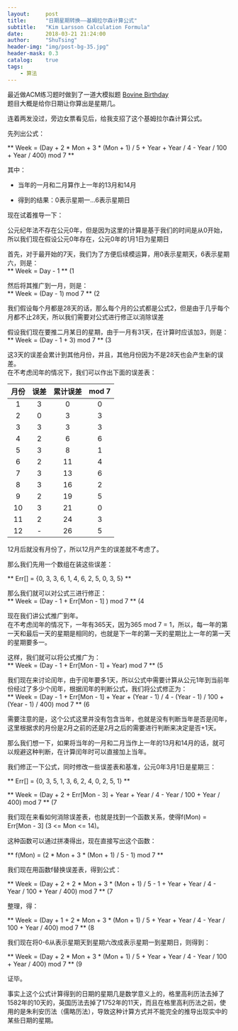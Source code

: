 ```yaml
---
layout:     post
title:      "日期星期转换——基姆拉尔森计算公式"
subtitle:   "Kim Larsson Calculation Formula"
date:       2018-03-21 21:24:00
author:     "ShuTsing"
header-img: "img/post-bg-35.jpg"
header-mask: 0.3
catalog:    true
tags:
    - 算法
---
```


最近做ACM练习题时做到了一道大模拟题 [Bovine Birthday](https://vjudge.net/contest/216992#problem/H)    
题目大概是给你日期让你算出是星期几。

连着两发没过，旁边女票看见后，给我支招了这个基姆拉尔森计算公式。

先列出公式：

** Week = (Day + 2 * Mon + 3 * (Mon + 1) / 5 + Year + Year / 4 - Year / 100 + Year / 400) mod 7 **

其中：    
- 当年的一月和二月算作上一年的13月和14月

- 得到的结果：0表示星期一...6表示星期日

现在试着推导一下：

公元纪年法不存在公元0年，但是因为这里的计算是基于我们的时间是从0开始，所以我们现在假设公元0年存在，公元0年的1月1日为星期日

首先，对于最开始的7天，我们为了方便后续模运算，用0表示星期天，6表示星期六，则是：        
** Week = Day - 1 **  (1

然后将其推广到一月，则是：    
** Week = (Day - 1) mod 7 **  (2

我们假设每个月都是28天的话，那么每个月的公式都是公式2，但是由于几乎每个月都不止28天，所以我们需要对公式进行修正以消除误差

假设我们现在要推二月某日的星期，由于一月有31天，在计算时应该加3，则是：
** Week = (Day - 1 + 3) mod 7 **  (3

这3天的误差会累计到其他月份，并且，其他月份因为不是28天也会产生新的误差。    
在不考虑闰年的情况下，我们可以作出下面的误差表：  

月份 | 误差 | 累计误差 | mod 7
 :-: | :-: | :-: | :-:
 1 | 3 | 0 | 0
 2 | 0 | 3 | 3
 3 | 3 | 3 | 3
 4 | 2 | 6 | 6
 5 | 3 | 8 | 1
 6 | 2 | 11| 4
 7 | 3 | 13| 6
 8 | 3 | 16| 2
 9 | 2 | 19| 5
 10| 3 | 21| 0
 11| 2 | 24| 3
 12| - | 26| 5

12月后就没有月份了，所以12月产生的误差就不考虑了。

那么我们先用一个数组在装这些误差：    

** Err[] = {0, 3, 3, 6, 1, 4, 6, 2, 5, 0, 3, 5}  **

那么我们就可以对公式三进行修正：      
** Week = (Day - 1 + Err[Mon - 1] ) mod 7 ** (4

现在我们讲公式推广到年。     
在不考虑闰年的情况下，一年有365天，因为365 mod 7 = 1，所以，每一年的第一天和最后一天的星期是相同的，也就是下一年的第一天的星期比上一年的第一天的星期要多一。

这样，我们就可以将公式推广为：    
** Week = (Day - 1 + Err[Mon - 1] + Year) mod 7 ** (5

我们现在来讨论闰年，由于闰年要多1天，所以公式中需要计算从公元1年到当前年份经过了多少个闰年，根据闰年的判断公式，我们将公式修正为：    
** Week = (Day - 1 + Err[Mon - 1] + Year + (Year - 1) / 4 - (Year - 1) / 100 + (Year - 1) / 400) mod 7 ** (6

需要注意的是，这个公式这里并没有包含当年，也就是没有判断当年是否是闰年，这里根据求的月份是2月之前的还是2月之后的需要进行判断来决定是否+1天。

那么我们想一下，如果将当年的一月和二月当作上一年的13月和14月的话，就可以规避这种判断，在计算闰年时可以直接加上当年。

我们修正一下公式，同时修改一些误差表和基准，公元0年3月1日是星期三：

** Err[] = {0, 3, 5, 1, 3, 6, 2, 4, 0, 2, 5, 1}  **

** Week = (Day + 2 + Err[Mon - 3] + Year + Year / 4 - Year / 100 + Year / 400) mod 7 ** (7

我们现在来看如何消除误差表，也就是找到一个函数关系，使得f(Mon) = Err[Mon - 3] (3 <= Mon <= 14)。

这种函数可以通过拼凑得出，现在直接写出这个函数：

** f(Mon) = (2 * Mon + 3 * (Mon + 1) / 5 - 1) mod 7 **

我们现在用函数f替换误差表，得到公式：

** Week = (Day + 2 + 2 * Mon + 3 * (Mon + 1) / 5 - 1 + Year + Year / 4 - Year / 100 + Year / 400) mod 7 ** (7

整理，得：

** Week = (Day + 1 + 2 * Mon + 3 * (Mon + 1) / 5 + Year + Year / 4 - Year / 100 + Year / 400) mod 7 ** (8

我们现在将0-6从表示星期天到星期六改成表示星期一到星期日，则得到：

** Week = (Day + 2 * Mon + 3 * (Mon + 1) / 5 + Year + Year / 4 - Year / 100 + Year / 400) mod 7 ** (9

证毕。

事实上这个公式计算得到的日期的星期几是数学意义上的，格里高利历法去掉了1582年的10天的，英国历法去掉了1752年的11天，而且在格里高利历法之前，使用的是朱利安历法（儒略历法），导致这种计算方式并不能完全的推导出现实中的某些日期的星期。
